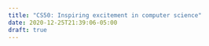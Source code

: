 ```yaml
---
title: "CS50: Inspiring excitement in computer science"
date: 2020-12-25T21:39:06-05:00
draft: true
---
```



